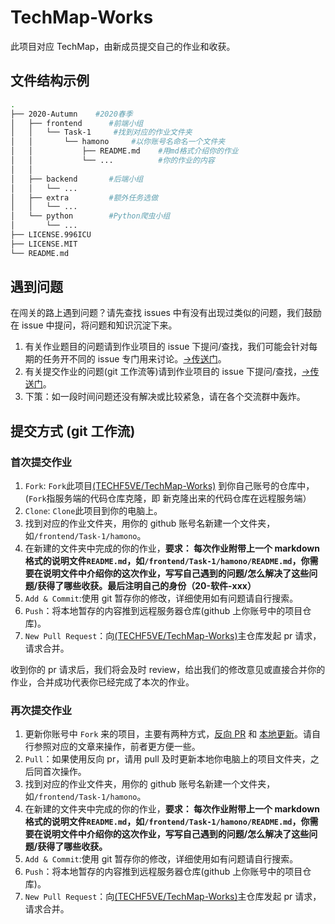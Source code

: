 # TechMap-Works

此项目对应 TechMap，由新成员提交自己的作业和收获。

## 文件结构示例

```bash
.
├── 2020-Autumn    #2020春季
│   ├── frontend      #前端小组
│   │   └── Task-1     #找到对应的作业文件夹
│   │       └── hamono     #以你账号名命名一个文件夹
│   │           ├── README.md    #用md格式介绍你的作业
│   │           └── ...          #你的作业的内容
│   │
│   ├── backend       #后端小组
│   │   └── ...
│   ├── extra         #额外任务选做
│   │   └── ...
│   └── python        #Python爬虫小组
│       └── ...
├── LICENSE.996ICU
├── LICENSE.MIT
└── README.md
```

## 遇到问题

在闯关的路上遇到问题？请先查找 issues 中有没有出现过类似的问题，我们鼓励在 issue 中提问，将问题和知识沉淀下来。

1. 有关作业题目的问题请到作业项目的 issue 下提问/查找，我们可能会针对每期的任务开不同的 issue 专门用来讨论。[->传送门](https://github.com/TECHF5VE/TechMap/issues)。
2. 有关提交作业的问题(git 工作流等)请到作业项目的 issue 下提问/查找，[->传送门](https://github.com/TECHF5VE/TechMap-Works/issues)。
3. 下策：如一段时间问题还没有解决或比较紧急，请在各个交流群中轰炸。

## 提交方式 (git 工作流)

### 首次提交作业

1. `Fork`: `Fork`此项目[(TECHF5VE/TechMap-Works)](https://github.com/TECHF5VE/TechMap-Works) 到你自己账号的仓库中，(`Fork`指服务端的代码仓库克隆，即 新克隆出来的代码仓库在远程服务端）
2. `Clone`: `Clone`此项目到你的电脑上。
3. 找到对应的作业文件夹，用你的 github 账号名新建一个文件夹，如`/frontend/Task-1/hamono`。
4. 在新建的文件夹中完成的你的作业，**要求： 每次作业附带上一个 markdown 格式的说明文件`README.md`，如`/frontend/Task-1/hamono/README.md`，你需要在说明文件中介绍你的这次作业，写写自己遇到的问题/怎么解决了这些问题/获得了哪些收获。最后注明自己的身份（20-软件-xxx）**
5. `Add & Commit`:使用 git 暂存你的修改，详细使用如有问题请自行搜索。
6. `Push`：将本地暂存的内容推到远程服务器仓库(github 上你账号中的项目仓库)。
7. `New Pull Request`：向[(TECHF5VE/TechMap-Works)](https://github.com/TECHF5VE/TechMap-Works)主仓库发起 pr 请求，请求合并。

收到你的 pr 请求后，我们将会及时 review，给出我们的修改意见或直接合并你的作业，合并成功代表你已经完成了本次的作业。

### 再次提交作业

1. 更新你账号中 `Fork` 来的项目，主要有两种方式，[反向 PR](https://www.zhihu.com/question/20393785/answer/30725725) 和 [本地更新](https://www.zhihu.com/question/28676261/answer/44606041)。请自行参照对应的文章来操作，前者更方便一些。
2. `Pull`：如果使用反向 pr，请用 pull 及时更新本地你电脑上的项目文件夹，之后同首次操作。
3. 找到对应的作业文件夹，用你的 github 账号名新建一个文件夹，如`/frontend/Task-1/hamono`。
4. 在新建的文件夹中完成的你的作业，**要求： 每次作业附带上一个 markdown 格式的说明文件`README.md`，如`/frontend/Task-1/hamono/README.md`，你需要在说明文件中介绍你的这次作业，写写自己遇到的问题/怎么解决了这些问题/获得了哪些收获。**
5. `Add & Commit`:使用 git 暂存你的修改，详细使用如有问题请自行搜索。
6. `Push`：将本地暂存的内容推到远程服务器仓库(github 上你账号中的项目仓库)。
7. `New Pull Request`：向[(TECHF5VE/TechMap-Works)](https://github.com/TECHF5VE/TechMap-Works)主仓库发起 pr 请求，请求合并。
